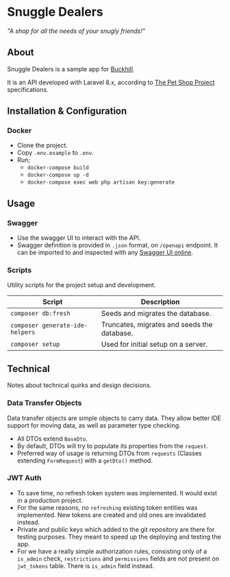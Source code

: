 # Snuggle Dealers
_"A shop for all the needs of your snugly friends!"_


## About

Snuggle Dealers is a sample app for [Buckhill](https://www.buckhill.co.uk/).

It is an API developed with Laravel 8.x, according to [The Pet Shop Project](https://pet-shop.buckhill.com.hr/api/swagger) specifications.



## Installation & Configuration


### Docker

- Clone the project.
- Copy `.env.example` to `.env`.
- Run;
  - `docker-compose build`
  - `docker-compose up -d`
  - `docker-compose exec web php artisan key:generate`



## Usage


### Swagger

- Use the swagger UI to interact with the API.
- Swagger definition is provided in `.json` format, on `/openapi` endpoint. It can be imported to and inspected with any [Swagger UI online](https://petstore.swagger.io/).


### Scripts

Utility scripts for the project setup and development.

 | Script                            | Description       
 |                               --- | ---
 | `composer db:fresh`               | Seeds and migrates the database.      
 | `composer generate-ide-helpers`   | Truncates, migrates and seeds the database.      
 | `composer setup`                  | Used for initial setup on a server.



## Technical

Notes about technical quirks and design decisions.


### Data Transfer Objects

Data transfer objects are simple objects to carry data.
They allow better IDE support for moving data, as well as parameter type checking.

- All DTOs extend `BaseDto`.
- By default, DTOs will try to populate its properties from the `request`.
- Preferred way of usage is returning DTOs from `requests` (Classes extending `FormRequest`) with a `getDto()` method.


### JWT Auth

- To save time, no refresh token system was implemented. It would exist in a production project.
- For the same reasons, no `refreshing` existing token entities was implemented. New tokens are created and old ones are invalidated instead.
- Private and public keys which added to the git repository are there for testing purposes. They meant to speed up the deploying and testing the app.
- For we have a really simple authorization rules, consisting only of a `is_admin` check, `restrictions` and `permissions` fields are not present on `jwt_tokens` table. There is `is_admin` field instead.
